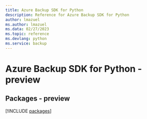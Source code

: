 ```yaml
---
title: Azure Backup SDK for Python
description: Reference for Azure Backup SDK for Python
author: lmazuel
ms.author: lmazuel
ms.data: 02/27/2023
ms.topic: reference
ms.devlang: python
ms.service: backup
---
```

# Azure Backup SDK for Python - preview
## Packages - preview
[!INCLUDE [packages](backup-index.md)]